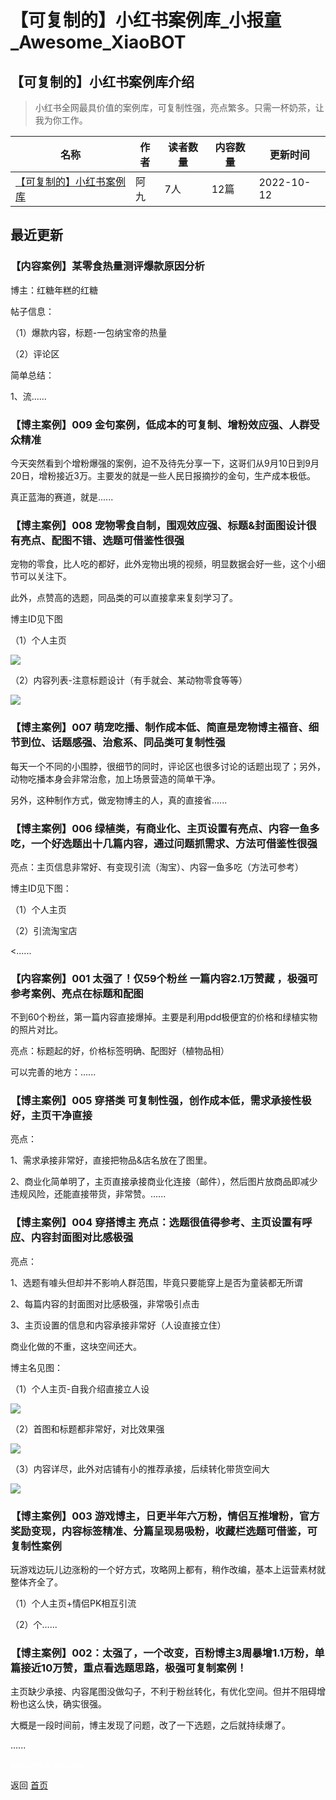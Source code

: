 # 【可复制的】小红书案例库_小报童_Awesome_XiaoBOT

## 【可复制的】小红书案例库介绍
> 小红书全网最具价值的案例库，可复制性强，亮点繁多。只需一杯奶茶，让我为你工作。  
  


|名称|作者|读者数量|内容数量|更新时间|
|---|---|---|---|---|
|[【可复制的】小红书案例库](https://xiaobot.net/p/xiaohongshu?refer=0b133df9-27dc-423b-8101-639049001c13)|阿九|7人|12篇|2022-10-12|

## 最近更新
### 【内容案例】某零食热量测评爆款原因分析

博主：红糖年糕的红糖

帖子信息：

（1）爆款内容，标题-一包纳宝帝的热量

（2）评论区

简单总结：

1、流......

### 【博主案例】009 金句案例，低成本的可复制、增粉效应强、人群受众精准

今天突然看到个增粉爆强的案例，迫不及待先分享一下，这哥们从9月10日到9月20日，增粉接近3万。主要发的就是一些人民日报摘抄的金句，生产成本极低。

真正蓝海的赛道，就是......

### 【博主案例】008 宠物零食自制，围观效应强、标题&封面图设计很有亮点、配图不错、选题可借鉴性很强

宠物的零食，比人吃的都好，此外宠物出境的视频，明显数据会好一些，这个小细节可以关注下。

此外，点赞高的选题，同品类的可以直接拿来复刻学习了。

博主ID见下图

（1）个人主页

![](https://static.xiaobot.net/file/2022-09-13/82448/36b57f2a0e9f73419ca34b69594e0b0a.jpeg)

（2）内容列表-注意标题设计（有手就会、某动物零食等等）

![](https://static.xiaobot.net/file/2022-09-13/82448/8c00d90293b03d79201edf7e707b0fce.jpeg)

### 【博主案例】007 萌宠吃播、制作成本低、简直是宠物博主福音、细节到位、话题感强、治愈系、同品类可复制性强

每天一个不同的小围脖，很细节的同时，评论区也很多讨论的话题出现了；另外，动物吃播本身会非常治愈，加上场景营造的简单干净。

另外，这种制作方式，做宠物博主的人，真的直接省......

### 【博主案例】006 绿植类，有商业化、主页设置有亮点、内容一鱼多吃，一个好选题出十几篇内容，通过问题抓需求、方法可借鉴性很强

亮点：主页信息非常好、有变现引流（淘宝）、内容一鱼多吃（方法可参考）

博主ID见下图：

（1）个人主页

（2）引流淘宝店

<......

### 【内容案例】001 太强了！仅59个粉丝 一篇内容2.1万赞藏 ，极强可参考案例、亮点在标题和配图

不到60个粉丝，第一篇内容直接爆掉。主要是利用pdd极便宜的价格和绿植实物的照片对比。

亮点：标题起的好，价格标签明确、配图好（植物品相）

可以完善的地方：......

### 【博主案例】005 穿搭类 可复制性强，创作成本低，需求承接性极好，主页干净直接

亮点：

1、需求承接非常好，直接把物品&店名放在了图里。

2、商业化简单明了，主页直接承接商业化连接（邮件），然后图片放商品即减少违规风险，还能直接带货，非常赞。......

### 【博主案例】004 穿搭博主 亮点：选题很值得参考、主页设置有呼应、内容封面图对比感极强

亮点：

1、选题有噱头但却并不影响人群范围，毕竟只要能穿上是否为童装都无所谓

2、每篇内容的封面图对比感极强，非常吸引点击

3、主页设置的信息和内容承接非常好（人设直接立住）

商业化做的不重，这块空间还大。

博主名见图：

（1）个人主页-自我介绍直接立人设

![](https://static.xiaobot.net/file/2022-09-12/82448/a030d631adeed2695bd77714476005ff.jpeg)

（2）首图和标题都非常好，对比效果强

![](https://static.xiaobot.net/file/2022-09-12/82448/77a0d75dea8b8a0a313c3d6a2d362316.jpeg)

（3）内容详尽，此外对店铺有小的推荐承接，后续转化带货空间大

![](https://static.xiaobot.net/file/2022-09-12/82448/898b73580f664ac2a38aa7c6c8338db2.jpeg)

### 【博主案例】003 游戏博主，日更半年六万粉，情侣互推增粉，官方奖励变现，内容标签精准、分篇呈现易吸粉，收藏栏选题可借鉴，可复制性案例

玩游戏边玩儿边涨粉的一个好方式，攻略网上都有，稍作改编，基本上运营素材就整体齐全了。

（1）个人主页+情侣PK相互引流

（2）个......

### 【博主案例】002：太强了，一个改变，百粉博主3周暴增1.1万粉，单篇接近10万赞，重点看选题思路，极强可复制案例！

主页缺少承接、内容尾图没做勾子，不利于粉丝转化，有优化空间。但并不阻碍增粉也这么快，确实很强。

大概是一段时间前，博主发现了问题，改了一下选题，之后就持续爆了。

......


<a href="https://github.com/Reno9527/awesome-xiaobot" style="color: white; text-decoration: none;">awesome-xiaobot</a>

返回 [首页](../README.md)
